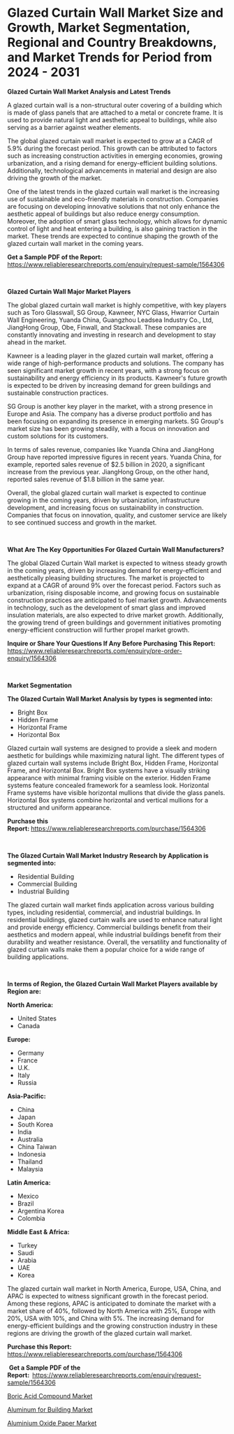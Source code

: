<p><h1>Glazed Curtain Wall Market Size and Growth, Market Segmentation, Regional and Country Breakdowns, and Market Trends for Period from 2024 -  2031</h1></p><p><strong>Glazed Curtain Wall Market Analysis and Latest Trends</strong></p>
<p><p>A glazed curtain wall is a non-structural outer covering of a building which is made of glass panels that are attached to a metal or concrete frame. It is used to provide natural light and aesthetic appeal to buildings, while also serving as a barrier against weather elements. </p><p>The global glazed curtain wall market is expected to grow at a CAGR of 5.9% during the forecast period. This growth can be attributed to factors such as increasing construction activities in emerging economies, growing urbanization, and a rising demand for energy-efficient building solutions. Additionally, technological advancements in material and design are also driving the growth of the market.</p><p>One of the latest trends in the glazed curtain wall market is the increasing use of sustainable and eco-friendly materials in construction. Companies are focusing on developing innovative solutions that not only enhance the aesthetic appeal of buildings but also reduce energy consumption. Moreover, the adoption of smart glass technology, which allows for dynamic control of light and heat entering a building, is also gaining traction in the market. These trends are expected to continue shaping the growth of the glazed curtain wall market in the coming years.</p></p>
<p><strong>Get a Sample PDF of the Report:&nbsp;</strong> <a href="https://www.reliableresearchreports.com/enquiry/request-sample/1564306">https://www.reliableresearchreports.com/enquiry/request-sample/1564306</a></p>
<p>&nbsp;</p>
<p><strong>Glazed Curtain Wall Major Market Players</strong></p>
<p><p>The global glazed curtain wall market is highly competitive, with key players such as Toro Glasswall, SG Group, Kawneer, NYC Glass, Hwarrior Curtain Wall Engineering, Yuanda China, Guangzhou Leadsea Industry Co., Ltd, JiangHong Group, Obe, Finwall, and Stackwall. These companies are constantly innovating and investing in research and development to stay ahead in the market.</p><p>Kawneer is a leading player in the glazed curtain wall market, offering a wide range of high-performance products and solutions. The company has seen significant market growth in recent years, with a strong focus on sustainability and energy efficiency in its products. Kawneer's future growth is expected to be driven by increasing demand for green buildings and sustainable construction practices.</p><p>SG Group is another key player in the market, with a strong presence in Europe and Asia. The company has a diverse product portfolio and has been focusing on expanding its presence in emerging markets. SG Group's market size has been growing steadily, with a focus on innovation and custom solutions for its customers.</p><p>In terms of sales revenue, companies like Yuanda China and JiangHong Group have reported impressive figures in recent years. Yuanda China, for example, reported sales revenue of $2.5 billion in 2020, a significant increase from the previous year. JiangHong Group, on the other hand, reported sales revenue of $1.8 billion in the same year.</p><p>Overall, the global glazed curtain wall market is expected to continue growing in the coming years, driven by urbanization, infrastructure development, and increasing focus on sustainability in construction. Companies that focus on innovation, quality, and customer service are likely to see continued success and growth in the market.</p></p>
<p>&nbsp;</p>
<p><strong>What Are The Key Opportunities For Glazed Curtain Wall Manufacturers?</strong></p>
<p><p>The global Glazed Curtain Wall market is expected to witness steady growth in the coming years, driven by increasing demand for energy-efficient and aesthetically pleasing building structures. The market is projected to expand at a CAGR of around 9% over the forecast period. Factors such as urbanization, rising disposable income, and growing focus on sustainable construction practices are anticipated to fuel market growth. Advancements in technology, such as the development of smart glass and improved insulation materials, are also expected to drive market growth. Additionally, the growing trend of green buildings and government initiatives promoting energy-efficient construction will further propel market growth.</p></p>
<p><strong>Inquire or Share Your Questions If Any Before Purchasing This Report:</strong> <a href="https://www.reliableresearchreports.com/enquiry/pre-order-enquiry/1564306">https://www.reliableresearchreports.com/enquiry/pre-order-enquiry/1564306</a></p>
<p>&nbsp;</p>
<p><strong>Market Segmentation</strong></p>
<p><strong>The Glazed Curtain Wall Market Analysis by types is segmented into:</strong></p>
<p><ul><li>Bright Box</li><li>Hidden Frame</li><li>Horizontal Frame</li><li>Horizontal Box</li></ul></p>
<p><p>Glazed curtain wall systems are designed to provide a sleek and modern aesthetic for buildings while maximizing natural light. The different types of glazed curtain wall systems include Bright Box, Hidden Frame, Horizontal Frame, and Horizontal Box. Bright Box systems have a visually striking appearance with minimal framing visible on the exterior. Hidden Frame systems feature concealed framework for a seamless look. Horizontal Frame systems have visible horizontal mullions that divide the glass panels. Horizontal Box systems combine horizontal and vertical mullions for a structured and uniform appearance.</p></p>
<p><strong>Purchase this Report:&nbsp;</strong><a href="https://www.reliableresearchreports.com/purchase/1564306">https://www.reliableresearchreports.com/purchase/1564306</a></p>
<p>&nbsp;</p>
<p><strong>The Glazed Curtain Wall Market Industry Research by Application is segmented into:</strong></p>
<p><ul><li>Residential Building</li><li>Commercial Building</li><li>Industrial Building</li></ul></p>
<p><p>The glazed curtain wall market finds application across various building types, including residential, commercial, and industrial buildings. In residential buildings, glazed curtain walls are used to enhance natural light and provide energy efficiency. Commercial buildings benefit from their aesthetics and modern appeal, while industrial buildings benefit from their durability and weather resistance. Overall, the versatility and functionality of glazed curtain walls make them a popular choice for a wide range of building applications.</p></p>
<p>&nbsp;</p>
<p><strong>In terms of Region, the Glazed Curtain Wall Market Players available by Region are:</strong></p>
<p>
    <p> <strong> North America: </strong>
        <ul>
            <li>United States</li>
            <li>Canada</li>
        </ul>
        </p> 
    <p> <strong> Europe: </strong>
        <ul>
            <li>Germany</li>
            <li>France</li>
            <li>U.K.</li>
            <li>Italy</li>
            <li>Russia</li>
        </ul>
        </p> 
    <p> <strong> Asia-Pacific: </strong>
        <ul>
            <li>China</li>
            <li>Japan</li>
            <li>South Korea</li>
            <li>India</li>
            <li>Australia</li>
            <li>China Taiwan</li>
            <li>Indonesia</li>
            <li>Thailand</li>
            <li>Malaysia</li>
        </ul>
        </p> 
    <p> <strong> Latin America: </strong>
        <ul>
            <li>Mexico</li>
            <li>Brazil</li>
            <li>Argentina Korea</li>
            <li>Colombia</li>
        </ul>
        </p> 
    <p> <strong> Middle East & Africa: </strong>
        <ul>
            <li>Turkey</li>
            <li>Saudi</li>
            <li>Arabia</li>
            <li>UAE</li>
            <li>Korea</li>
        </ul>
    </p>
    </p>
<p><p>The glazed curtain wall market in North America, Europe, USA, China, and APAC is expected to witness significant growth in the forecast period. Among these regions, APAC is anticipated to dominate the market with a market share of 40%, followed by North America with 25%, Europe with 20%, USA with 10%, and China with 5%. The increasing demand for energy-efficient buildings and the growing construction industry in these regions are driving the growth of the glazed curtain wall market.</p></p>
<p><strong>Purchase this Report: </strong><a href="https://www.reliableresearchreports.com/purchase/1564306">https://www.reliableresearchreports.com/purchase/1564306</a></p>
<p>&nbsp;<strong>Get a Sample PDF of the Report:&nbsp;&nbsp;</strong><a href="https://www.reliableresearchreports.com/enquiry/request-sample/1564306">https://www.reliableresearchreports.com/enquiry/request-sample/1564306</a></p>
<p><strong></strong></p>
<p><p><a href="https://github.com/eeaveuhhh/Market-Research-Report-List-1/blob/main/boric-acid-compound-market.md">Boric Acid Compound Market</a></p><p><a href="https://github.com/Angelnienowdseej3e45z3p8c/Market-Research-Report-List-1/blob/main/aluminum-for-building-market.md">Aluminum for Building Market</a></p><p><a href="https://github.com/brentleyjimmiealvaradoz4l1rea/Market-Research-Report-List-1/blob/main/aluminium-oxide-paper-market.md">Aluminium Oxide Paper Market</a></p></p>